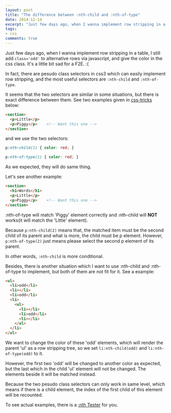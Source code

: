 ```yaml
---
layout: post
title: "The difference between :nth-child and :nth-of-type"
date: 2014-12-14
excerpt: "Just few days ago, when I wanna implement row stripping in a table, I still add class='odd' to alternative rows via javascript, and give the color in the css class."
tags:
- css
comments: true
---
```


Just few days ago, when I wanna implement row stripping in a table, I still add `class='odd'` to alternative rows via javascript, and give the color in the css class. It's a little bit sad for a F2E. :(

<!-- more -->

In fact, there are pesudo class selectors in css3 which can easily implement row stripping, and the most useful selectors are `:nth-child` and `:nth-of-type`.

It seems that the two selectors are similar in some situations, but there is exact difference between them. See two examples given in [css-tricks](http://css-tricks.com/the-difference-between-nth-child-and-nth-of-type/) below:

```html
<section>
  <p>Little</p>
  <p>Piggy</p>    <!-- Want this one -->
</section>
```

and we use the two selectors:

```css
p:nth-child(2) { color: red; }
```
```css
p:nth-of-type(2) { color: red; }
```
As we expected, they will do same thing.

Let's see another example:

```html
<section>
  <h1>Words</h1>
  <p>Little</p>
  <p>Piggy</p>    <!-- Want this one -->
</section>
```

:nth-of-type will match 'Piggy' element correctly and :nth-child will **NOT** works(it will match the 'Little' element).

Because `p:nth-child(2)` means that, the matched item must be the second child of its parent and what is more, the child must be p element.
However, `p:nth-of-type(2)` just means please select the second p element of its parent.

In other words, `:nth-child` is more conditional.

Besides, there is another situation which I want to use :nth-child and :nth-of-type to implement, but both of them are not fit for it. See a example:

```html
<ul>
  <li>odd</li>
  <li></li>
  <li>odd</li>
  <li>
    <ul>
      <li></li>
      <li>odd</li>
      <li></li>
    </ul>
  </li>
</ul>
```
We want to change the color of these 'odd' elements, which will render the parent 'ul' as a row stripping tree, so we set `li:nth-child(odd)` and `li:nth-of-type(odd)` to it.

However, the first two 'odd' will be changed to another color as expected, but the last which in the child 'ul' element will not be changed. The elements beside it will be matched instead.

Because the two pesudo class selectors can only work in same level, which means if there is a child element, the index of the first child of this element will be recounted.

To see actual examples, there is a [:nth Tester](http://css-tricks.com/examples/nth-child-tester/) for you.
